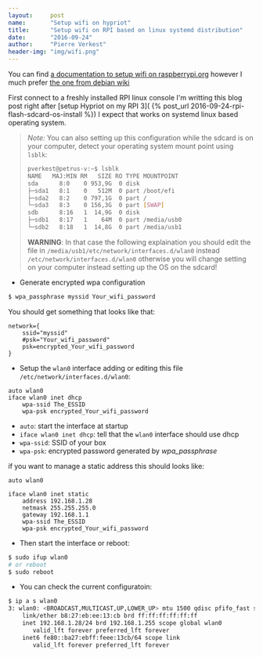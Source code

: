 ```yaml
---
layout:     post
name:       "Setup wifi on hypriot"
title:      "Setup wifi on RPI based on linux systemd distribution"
date:       "2016-09-24"
author:     "Pierre Verkest"
header-img: "img/wifi.png"
---
```



You can find [a documentation to setup wifi on raspberrypi.org](
https://www.raspberrypi.org/documentation/configuration/wireless/wireless-cli.md)
however I much prefer [the one from debian wiki](
https://wiki.debian.org/fr/WiFi/HowToUse#wpa_supplicant)

First connect to a freshly installed RPI linux console
I'm writting this blog post right after [setup Hypriot on my RPI 3](
{% post_url 2016-09-24-rpi-flash-sdcard-os-install %})
I expect that works on systemd linux based operating system.

> *Note:* You can also setting up this configuration while the sdcard is
> on your computer, detect your operating system mount point using
> ``lsblk``:
>
> ```bash
> pverkest@petrus-v:~$ lsblk 
> NAME   MAJ:MIN RM   SIZE RO TYPE MOUNTPOINT
> sda      8:0    0 953,9G  0 disk 
> ├─sda1   8:1    0   512M  0 part /boot/efi
> ├─sda2   8:2    0 797,1G  0 part /
> └─sda3   8:3    0 156,3G  0 part [SWAP]
> sdb      8:16   1  14,9G  0 disk 
> ├─sdb1   8:17   1    64M  0 part /media/usb0
> └─sdb2   8:18   1  14,8G  0 part /media/usb1
> ```
>
> **WARNING**: In that case the following explaination you should edit 
> the file in ``/media/usb1/etc/network/interfaces.d/wlan0`` instead 
> ``/etc/network/interfaces.d/wlan0`` otherwise you will change setting
> on your computer instead setting up the OS on the sdcard!

* Generate encrypted wpa configuration

```bash
$ wpa_passphrase myssid Your_wifi_password
```

You should get something that looks like that:

```
network={
    ssid="myssid"
    #psk="Your_wifi_password"
    psk=encrypted_Your_wifi_password
}
```

* Setup the `wlan0` interface adding or editing this file 
  `/etc/network/interfaces.d/wlan0`:

```
auto wlan0
iface wlan0 inet dhcp
    wpa-ssid The_ESSID
    wpa-psk encrypted_Your_wifi_password
```

- `auto`: start the interface at startup
- `iface wlan0 inet dhcp`: tell that the `wlan0` interface should use
   dhcp
- `wpa-ssid`: SSID of your box
- `wpa-psk`: encrypted password generated by *wpa_passphrase*

if you want to manage a static address this should looks like:

```
auto wlan0

iface wlan0 inet static
    address 192.168.1.28
    netmask 255.255.255.0
    gateway 192.168.1.1
    wpa-ssid The_ESSID
    wpa-psk encrypted_Your_wifi_password
```

* Then start the interface or reboot:

```bash
$ sudo ifup wlan0
# or reboot
$ sudo reboot
```

* You can check the current configuratoin:

```bash
$ ip a s wlan0
3: wlan0: <BROADCAST,MULTICAST,UP,LOWER_UP> mtu 1500 qdisc pfifo_fast state UP group default qlen 1000
    link/ether b8:27:eb:ee:13:cb brd ff:ff:ff:ff:ff:ff
    inet 192.168.1.28/24 brd 192.168.1.255 scope global wlan0
       valid_lft forever preferred_lft forever
    inet6 fe80::ba27:ebff:feee:13cb/64 scope link 
       valid_lft forever preferred_lft forever

```

